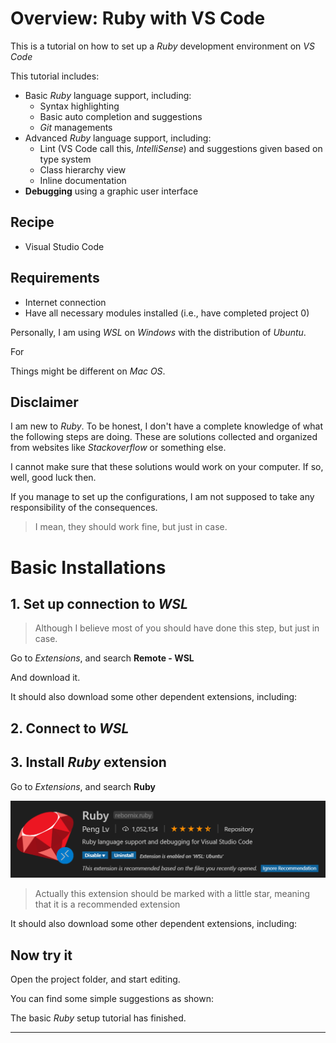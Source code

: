 # Overview: Ruby with VS Code

This is a tutorial on how to set up a *Ruby* development environment on *VS Code*

This tutorial includes: 

- Basic *Ruby* language support, including:
    - Syntax highlighting
    - Basic auto completion and suggestions
    - *Git* managements
- Advanced *Ruby* language support, including:
    - Lint (VS Code call this, *IntelliSense*) and suggestions given based on type system
    - Class hierarchy view
    - Inline documentation
- **Debugging** using a graphic user interface 

## Recipe

- Visual Studio Code

## Requirements

- Internet connection
- Have all necessary modules installed (i.e., have completed project 0)

Personally, I am using *WSL* on *Windows* with the distribution of *Ubuntu*. 

For 

Things might be different on *Mac OS*. 

## Disclaimer

I am new to *Ruby*. To be honest, I don't have a complete knowledge of what the following steps are doing. These are solutions collected and organized from websites like *Stackoverflow* or something else. 

I cannot make sure that these solutions would work on your computer. If so, well, good luck then. 

If you manage to set up the configurations, I am not supposed to take any responsibility of the consequences. 

> I mean, they should work fine, but just in case. 

# Basic Installations

## 1. Set up connection to *WSL*

> Although I believe most of you should have done this step, but just in case. 

Go to *Extensions*, and search **Remote - WSL**

And download it. 

It should also download some other dependent extensions, including:

<!--TODO-->

## 2. Connect to *WSL*

<!--TODO-->

## 3. Install *Ruby* extension

Go to *Extensions*, and search **Ruby**

<img src="Annotation 2020-02-03 215018.png" alt="Annotation 2020-02-03 215018" style="zoom:50%;" />

>  Actually this extension should be marked with a little star, meaning that it is a recommended extension

It should also download some other dependent extensions, including:

<!--TODO-->

## Now try it

Open the project folder, and start editing. 

You can find some simple suggestions as shown: 

<!--TODO-->

The basic *Ruby* setup tutorial has finished. 

---

